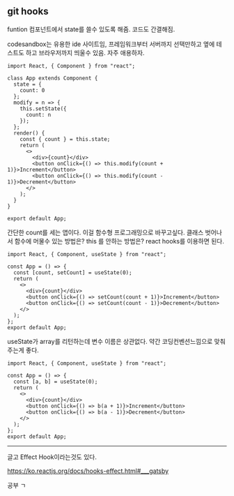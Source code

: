 ## git hooks 

funtion 컴포넌트에서 state를 쓸수 있도록 해줌. 코드도 간결해짐.  

codesandbox는 유용한 ide 사이트임, 프레임워크부터 서버까지 선택만하고 옆에 테스트도 하고 브라우저까지 띄울수 있음. 자주 애용하자.

```
import React, { Component } from "react";

class App extends Component {
  state = {
    count: 0
  };
  modify = n => {
    this.setState({
      count: n
    });
  };
  render() {
    const { count } = this.state;
    return (
      <>
        <div>{count}</div>
        <button onClick={() => this.modify(count + 1)}>Increment</button>
        <button onClick={() => this.modify(count - 1)}>Decrement</button>
      </>
    );
  }
}

export default App;

```
간단한 count를 세는 앱이다. 이걸 함수형 프로그래밍으로 바꾸고싶다. 클래스 벗어나서 함수에 머물수 있는 방법은? this 를 안하는 방법은? react hooks를 이용하면 된다.

```
import React, { Component, useState } from "react";

const App = () => {
  const [count, setCount] = useState(0);
  return (
    <>
      <div>{count}</div>
      <button onClick={() => setCount(count + 1)}>Increment</button>
      <button onClick={() => setCount(count - 1)}>Decrement</button>
    </>
  );
};
export default App;
```
useState가 array를 리턴하는데 변수 이름은 상관없다. 약간 코딩컨벤션느낌으로 맞춰주는게 좋다.
```
import React, { Component, useState } from "react";

const App = () => {
  const [a, b] = useState(0);
  return (
    <>
      <div>{count}</div>
      <button onClick={() => b(a + 1)}>Increment</button>
      <button onClick={() => b(a - 1)}>Decrement</button>
    </>
  );
};
export default App;
```
***
글고 Effect Hook이라는것도 있다.  

https://ko.reactjs.org/docs/hooks-effect.html#___gatsby

공부 ㄱ
